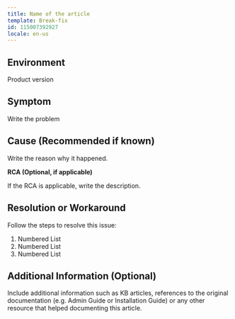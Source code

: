 ```yaml
---
title: Name of the article
template: Break-fix
id: 115007392927 
locale: en-us
---
```


## Environment

Product version
	 
## Symptom

Write the problem

## Cause (Recommended if known)

Write the reason why it happened.

**RCA (Optional, if applicable)**

If the RCA is applicable, write the description.

## Resolution or Workaround

Follow the steps to resolve this issue:

1.	Numbered List
2.	Numbered List
3.	Numbered List

## Additional Information (Optional)

Include additional information such as KB articles, references to the original documentation (e.g. Admin Guide or Installation Guide) or any other resource that helped documenting this article.

